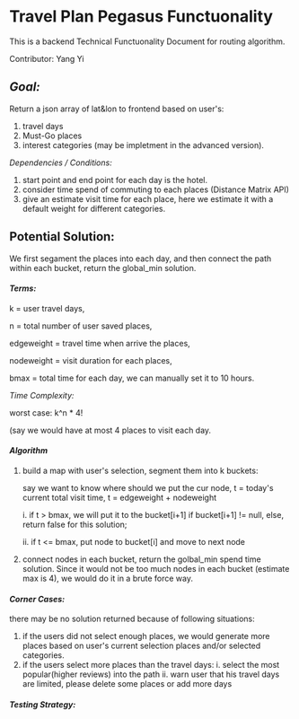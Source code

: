 # Travel Plan Pegasus Functuonality
This is a backend Technical Functuonality Document for routing algorithm. 

Contributor: Yang Yi


## *Goal:*

Return a json array of lat&lon to frontend based on user's:
1. travel days
2. Must-Go places 
3. interest categories (may be impletment in the advanced version).

*Dependencies / Conditions:*
1. start point and end point for each day is the hotel.
2. consider time spend of commuting to each places (Distance Matrix API)
3. give an estimate visit time for each place, here we estimate it with a default weight for different categories.

## Potential Solution: 

We first segament the places into each day, and then connect the path within each bucket, return the global_min solution.



#### *Terms:*

k = user travel days, 

n = total number of user saved places, 

edgeweight = travel time when arrive the places, 

nodeweight = visit duration for each places,

bmax = total time for each day, we can manually set it to 10 hours.


*Time Complexity:*

worst case: k^n * 4! 

(say we would have at most 4 places to visit each day.


#### *Algorithm*
1. build a map with user's selection, segment them into k buckets:
    
    say we want to know where should we put the cur node, t = today's current total visit time, t = edgeweight + nodeweight
    
    i. if t > bmax, we will put it to the bucket[i+1] if bucket[i+1] != null, else, return false for this solution;
    
    ii. if t <= bmax, put node to bucket[i] and move to next node
    
2. connect nodes in each bucket, return the golbal_min spend time solution. 
    Since it would not be too much nodes in each bucket (estimate max is 4), we would do it in a brute force way.


#### *Corner Cases:*

there may be no solution returned because of following situations:
1. if the users did not select enough places, we would generate more places based on user's current selection places and/or selected categories.
2. if the users select more places than the travel days:
    i. select the most popular(higher reviews) into the path
    ii. warn user that his travel days are limited, please delete some places or add more days 


#### *Testing Strategy:*
